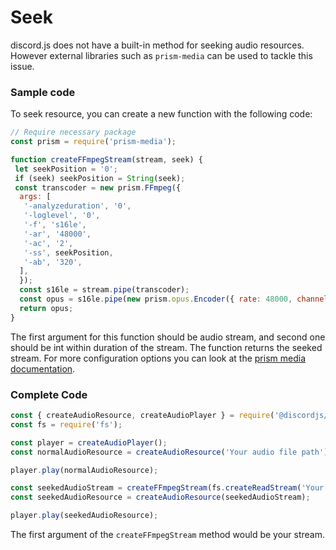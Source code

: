 # Seek

discord.js does not have a built-in method for seeking audio resources. However external libraries such as `prism-media` can be used to tackle this issue.

### Sample code 

To seek resource, you can create a new function with  the following code:

```js
// Require necessary package
const prism = require('prism-media');

function createFFmpegStream(stream, seek) {
 let seekPosition = '0';
 if (seek) seekPosition = String(seek);
 const transcoder = new prism.FFmpeg({
  args: [
   '-analyzeduration', '0',
   '-loglevel', '0',
   '-f', 's16le',
   '-ar', '48000',
   '-ac', '2',
   '-ss', seekPosition,
   '-ab', '320',
  ],
  });
  const s16le = stream.pipe(transcoder);
  const opus = s16le.pipe(new prism.opus.Encoder({ rate: 48000, channels: 2, frameSize: 960 }));
  return opus;
}
```
The first argument for this function should be audio stream, and second one should be int within duration of the stream.
The function returns the seeked stream. For more configuration options you can look at the [prism media documentation](https://amishshah.github.io/prism-media/).

### Complete Code

```js
const { createAudioResource, createAudioPlayer } = require('@discordjs/voice');
const fs = require('fs');

const player = createAudioPlayer();
const normalAudioResource = createAudioResource('Your audio file path');

player.play(normalAudioResource);

const seekedAudioStream = createFFmpegStream(fs.createReadStream('Your audio file path'), 10); // Seek to 10s
const seekedAudioResource = createAudioResource(seekedAudioStream);

player.play(seekedAudioResource);
```

The first argument of the `createFFmpegStream` method would be your stream.

